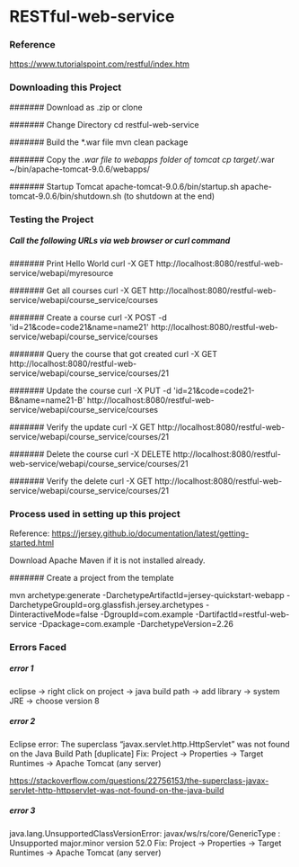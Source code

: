 # RESTful-web-service

### Reference
https://www.tutorialspoint.com/restful/index.htm

### Downloading this Project

####### Download as .zip or clone

####### Change Directory
  cd restful-web-service

####### Build the *.war file
  mvn clean package

####### Copy the *.war file to webapps folder of tomcat
  cp target/*.war ~/bin/apache-tomcat-9.0.6/webapps/

####### Startup Tomcat
  apache-tomcat-9.0.6/bin/startup.sh
  apache-tomcat-9.0.6/bin/shutdown.sh (to shutdown at the end)

### Testing the Project
##### Call the following URLs via web browser or curl command
####### Print Hello World
  curl -X GET http://localhost:8080/restful-web-service/webapi/myresource

####### Get all courses
  curl -X GET http://localhost:8080/restful-web-service/webapi/course_service/courses  

####### Create a course
curl -X POST -d 'id=21&code=code21&name=name21' http://localhost:8080/restful-web-service/webapi/course_service/courses

####### Query the course that got created
curl -X GET http://localhost:8080/restful-web-service/webapi/course_service/courses/21

####### Update the course
curl -X PUT -d 'id=21&code=code21-B&name=name21-B' http://localhost:8080/restful-web-service/webapi/course_service/courses

####### Verify the update
curl -X GET http://localhost:8080/restful-web-service/webapi/course_service/courses/21

####### Delete the course
curl -X DELETE http://localhost:8080/restful-web-service/webapi/course_service/courses/21

####### Verify the delete
curl -X GET http://localhost:8080/restful-web-service/webapi/course_service/courses/21

### Process used in setting up this project
Reference: https://jersey.github.io/documentation/latest/getting-started.html

Download Apache Maven if it is not installed already. 

####### Create a project from the template

  mvn archetype:generate -DarchetypeArtifactId=jersey-quickstart-webapp -DarchetypeGroupId=org.glassfish.jersey.archetypes -DinteractiveMode=false -DgroupId=com.example -DartifactId=restful-web-service -Dpackage=com.example -DarchetypeVersion=2.26

### Errors Faced
##### error 1
eclipse -> right click on project -> java build path -> add library -> system JRE -> choose version 8 

##### error 2
Eclipse error: The superclass “javax.servlet.http.HttpServlet” was not found on the Java Build Path [duplicate]
  Fix: Project → Properties → Target Runtimes → Apache Tomcat (any server)
  
  https://stackoverflow.com/questions/22756153/the-superclass-javax-servlet-http-httpservlet-was-not-found-on-the-java-build
  
##### error 3
java.lang.UnsupportedClassVersionError: javax/ws/rs/core/GenericType : Unsupported major.minor version 52.0
  Fix: Project → Properties → Target Runtimes → Apache Tomcat (any server)


